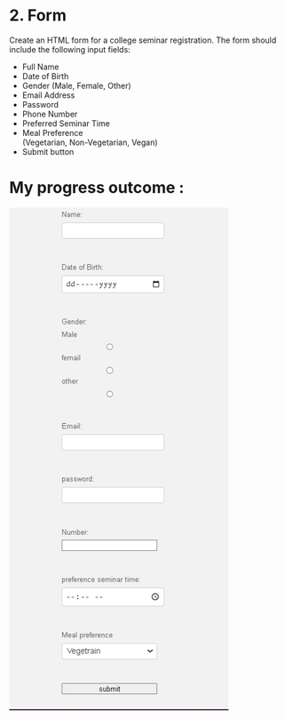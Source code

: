 
# 2. Form
Create an HTML form for a college seminar registration. The form should include the following input fields:

<ul>
<Li>Full Name</li>
<Li>Date of Birth</li>
<Li>Gender (Male, Female, Other)</li>
<Li>Email Address</li>
<Li>Password</li>
<Li>Phone Number</li>
<Li>Preferred Seminar Time</li>
<Li>Meal Preference</li> (Vegetarian, Non-Vegetarian, Vegan)</li>
<Li>Submit button</li>
</ul>

 # My progress outcome  :
![alt text](23.png)